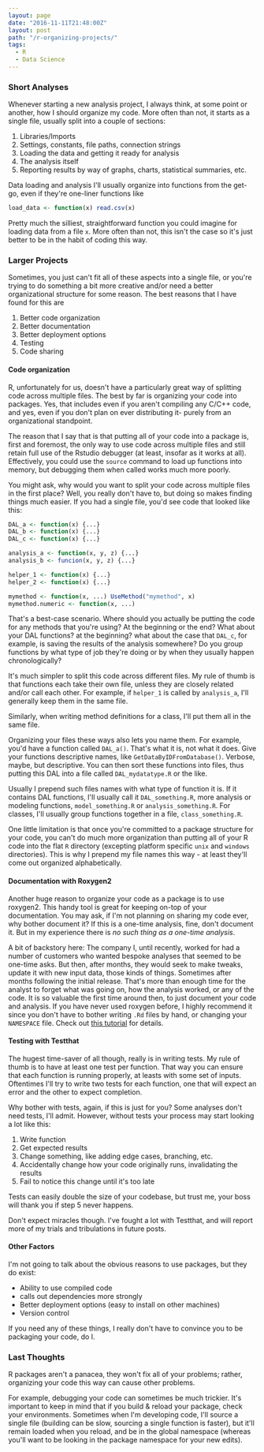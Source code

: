 ```yaml
---
layout: page
date: "2016-11-11T21:48:00Z"
layout: post
path: "/r-organizing-projects/"
tags:
  - R
  - Data Science
---
```


### Short Analyses

Whenever starting a new analysis project, I always think, at some point or
another, how I should organize my code. More often than not, it starts as a
single file, usually split into a couple of sections:

1. Libraries/Imports
2. Settings, constants, file paths, connection strings
3. Loading the data and getting it ready for analysis
4. The analysis itself
5. Reporting results by way of graphs, charts, statistical summaries, etc.

Data loading and analysis I'll usually organize into functions from the get-go,
even if they're one-liner functions like

```r
load_data <- function(x) read.csv(x)
```

Pretty much the silliest, straightforward function you could imagine for
loading data from a file `x`. More often than not, this isn't the case so it's
just better to be in the habit of coding this way.

### Larger Projects
Sometimes, you just can't fit all of these aspects into a single file, or you're
trying to do something a bit more creative and/or need a better organizational
structure for some reason. The best reasons that I have found for this are

1. Better code organization
2. Better documentation
3. Better deployment options
4. Testing
5. Code sharing

#### Code organization
R, unfortunately for us, doesn't have a particularly great way of splitting code
across multiple files. The best by far is organizing your code into packages.
Yes, that includes even if you aren't compiling any C/C++ code, and yes, even if
you don't plan on ever distributing it- purely from an organizational
standpoint.

The reason that I say that is that putting all of your code into a package is,
first and foremost, the only way to use code across multiple files and still
retain full use of the Rstudio debugger (at least, insofar as it works at all).
Effectively, you could use the `source` command to load up functions into
memory, but debugging them when called works much more poorly.

You might ask, why would you want to split your code across multiple files in
the first place? Well, you really don't have to, but doing so makes finding
things much easier. If you had a single file, you'd see code that looked like
this:

```r
DAL_a <- function(x) {...}
DAL_b <- function(x) {...}
DAL_c <- function(x) {...}

analysis_a <- function(x, y, z) {...}
analysis_b <- funcion(x, y, z) {...}

helper_1 <- function(x) {...}
helper_2 <- function(x) {...}

mymethod <- function(x, ...) UseMethod("mymethod", x)
mymethod.numeric <- function(x, ...)
```

That's a best-case scenario. Where should you actually be putting the code for
any methods that you're using? At the beginning or the end? What about your DAL
functions? at the beginning? what about the case that `DAL_c`, for example, is
saving the results of the analysis somewhere? Do you group functions by what
type of job they're doing or by when they usually happen chronologically?

It's much simpler to split this code across different files. My rule of thumb
is that functions each take their own file, unless they are closely related
and/or call each other. For example, if `helper_1` is called by `analysis_a`,
I'll generally keep them in the same file.

Similarly, when writing method definitions for a class, I'll put them all in
the same file.

Organizing your files these ways also lets you name them. For example, you'd
have a function called `DAL_a()`. That's what it is, not what it does. Give your
functions descriptive names, like `GetDataByIDFromDatabase()`. Verbose, maybe,
but descriptive. You can then sort these functions into files, thus putting this
DAL into a file called `DAL_mydatatype.R` or the like.

Usually I prepend such files names with what type of function it is. If it
contains DAL functions, I'll usually call it `DAL_something.R`, more analysis
or modeling functions, `model_something.R` or `analysis_something.R`. For
classes, I'll usually group functions together in a file, `class_something.R`.

One little limitation is that once you're committed to a package structure for
your code, you can't do much more organization than putting all of your R code
into the flat `R` directory (excepting platform specific `unix` and `windows`
directories). This is why I prepend my file names this way - at least they'll
come out organized alphabetically.

#### Documentation with Roxygen2

Another huge reason to organize your code as a package is to use roxygen2. This
handy tool is great for keeping on-top of your documentation. You may ask, if
I'm not planning on sharing my code ever, why bother document it? If this is a
one-time analysis, fine, don't document it. But in my experience there is *no 
such thing as a one-time analysis*.

A bit of backstory here: The company I, until recently, worked for
had a number of customers who wanted bespoke analyses that seemed to be one-time
asks. But then, after months, they would seek to make tweaks, update it with new
input data, those kinds of things. Sometimes after months following the initial
release. That's more than enough time for the analyst to forget what was going
on, how the analysis worked, or any of the code. It is so valuable the first
time around then, to just document your code and analysis. If you have never
used roxygen before, I highly recommend it since you don't have to bother
writing `.Rd` files by hand, or changing your `NAMESPACE` file. Check out [this
tutorial](http://kbroman.org/pkg_primer/pages/docs.html) for details.

#### Testing with Testthat

The hugest time-saver of all though, really is in writing tests. My rule of
thumb is to have at least one test per function. That way you can ensure that
each function is running properly, at leasts with some set of inputs. Oftentimes
I'll try to write two tests for each function, one that will expect an error and
the other to expect completion.

Why bother with tests, again, if this is just for you? Some analyses don't need
tests, I'll admit. However, without tests your process may start looking a lot
like this:

1. Write function
2. Get expected results
3. Change something, like adding edge cases, branching, etc.
4. Accidentally change how your code originally runs, invalidating the results
5. Fail to notice this change until it's too late

Tests can easily double the size of your codebase, but trust me, your boss will
thank you if step 5 never happens.

Don't expect miracles though. I've fought a lot with Testthat, and will report
more of my trials and tribulations in future posts.

#### Other Factors

I'm not going to talk about the obvious reasons to use packages, but they do
exist:

* Ability to use compiled code
* calls out dependencies more strongly
* Better deployment options (easy to install on other machines)
* Version control

If you need any of these things, I really don't have to convince you to be
packaging your code, do I.

### Last Thoughts

R packages aren't a panacea, they won't fix all of your problems; rather,
organizing your code this way can cause other problems.

For example, debugging your code can sometimes be much trickier. It's important to keep in
mind that if you build & reload your package, check your environments.
Sometimes when I'm developing code, I'll source a single file (building can
be slow, sourcing a single function is faster), but it'll remain loaded when
you reload, and be in the global namespace (whereas you'll want to be looking in
the package namespace for your new edits).

